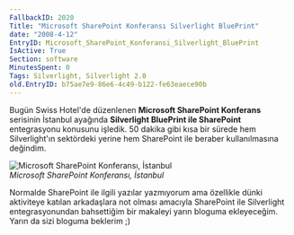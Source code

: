 ```yaml
---
FallbackID: 2020
Title: "Microsoft SharePoint Konferansı Silverlight BluePrint"
date: "2008-4-12"
EntryID: Microsoft_SharePoint_Konferansi_Silverlight_BluePrint
IsActive: True
Section: software
MinutesSpent: 0
Tags: Silverlight, Silverlight 2.0
old.EntryID: b75ae7e9-86e6-4c49-b122-fe63eaece90b
---
```

Bugün Swiss Hotel'de düzenlenen **Microsoft SharePoint Konferans**
serisinin İstanbul ayağında **Silverlight BluePrint ile SharePoint**
entegrasyonu konusunu işledik. 50 dakika gibi kısa bir sürede hem
Silverlight'ın sektördeki yerine hem SharePoint ile beraber
kullanılmasına değindim.

![Microsoft SharePoint Konferansı,
İstanbul](media/Microsoft_SharePoint_Konferansi_Silverlight_BluePrint/11042008_1.jpg)\
*Microsoft SharePoint Konferansı, İstanbul*

Normalde SharePoint ile ilgili yazılar yazmıyorum ama özellikle dünki
aktiviteye katılan arkadaşlara not olması amacıyla SharePoint ile
Silverlight entegrasyonundan bahsettiğim bir makaleyi yarın bloguma
ekleyeceğim. Yarın da sizi bloguma beklerim ;)


